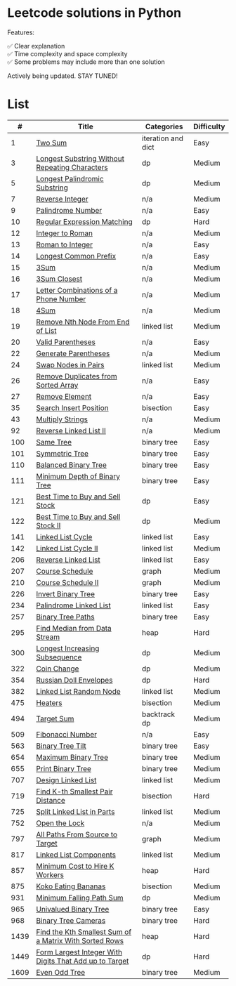 # Leetcode solutions in Python

Features:

✅ Clear explanation<br>
✅ Time complexity and space complexity<br>
✅ Some problems may include more than one solution

Actively being updated. STAY TUNED!

# List

| #    | Title                                                                        | Categories         | Difficulty |
| ---- | ---------------------------------------------------------------------------- | ------------------ | ---------- |
| 1    | [Two Sum](algorithms/0001.md)                                                | iteration and dict | Easy       |
| 3    | [Longest Substring Without Repeating Characters](algorithms/0003.md)         | dp                 | Medium     |
| 5    | [Longest Palindromic Substring](algorithms/0005.md)                          | dp                 | Medium     |
| 7    | [Reverse Integer](algorithms/0007.md)                                        | n/a                | Medium     |
| 9    | [Palindrome Number](algorithms/0009.md)                                      | n/a                | Easy       |
| 10   | [Regular Expression Matching](algorithms/0010.md)                            | dp                 | Hard       |
| 12   | [Integer to Roman](algorithms/0012.md)                                       | n/a                | Medium     |
| 13   | [Roman to Integer](algorithms/0013.md)                                       | n/a                | Easy       |
| 14   | [Longest Common Prefix](algorithms/0014.md)                                  | n/a                | Easy       |
| 15   | [3Sum](algorithms/0015.md)                                                   | n/a                | Medium     |
| 16   | [3Sum Closest](algorithms/0016.md)                                           | n/a                | Medium     |
| 17   | [Letter Combinations of a Phone Number](algorithms/0017.md)                  | n/a                | Medium     |
| 18   | [4Sum](algorithms/0018.md)                                                   | n/a                | Medium     |
| 19   | [Remove Nth Node From End of List](algorithms/0019.md)                       | linked list        | Medium     |
| 20   | [Valid Parentheses](algorithms/0020.md)                                      | n/a                | Easy       |
| 22   | [Generate Parentheses](algorithms/0022.md)                                   | n/a                | Medium     |
| 24   | [Swap Nodes in Pairs](algorithms/0024.md)                                    | linked list        | Medium     |
| 26   | [Remove Duplicates from Sorted Array](algorithms/0026.md)                    | n/a                | Easy       |
| 27   | [Remove Element](algorithms/0027.md)                                         | n/a                | Easy       |
| 35   | [Search Insert Position](algorithms/0035.md)                                 | bisection          | Easy       |
| 43   | [Multiply Strings](algorithms/0043.md)                                       | n/a                | Medium     |
| 92   | [Reverse Linked List II](algorithms/0092.md)                                 | n/a                | Medium     |
| 100  | [Same Tree](algorithms/0100.md)                                              | binary tree        | Easy       |
| 101  | [Symmetric Tree](algorithms/0101.md)                                         | binary tree        | Easy       |
| 110  | [Balanced Binary Tree](algorithms/0110.md)                                   | binary tree        | Easy       |
| 111  | [Minimum Depth of Binary Tree](algorithms/0111.md)                           | binary tree        | Easy       |
| 121  | [Best Time to Buy and Sell Stock](algorithms/0121.md)                        | dp                 | Easy       |
| 122  | [Best Time to Buy and Sell Stock II](algorithms/0122.md)                     | dp                 | Medium     |
| 141  | [Linked List Cycle](algorithms/0141.md)                                      | linked list        | Easy       |
| 142  | [Linked List Cycle II](algorithms/0142.md)                                   | linked list        | Medium     |
| 206  | [Reverse Linked List](algorithms/0206.md)                                    | linked list        | Easy       |
| 207  | [Course Schedule](algorithms/0207.md)                                        | graph              | Medium     |
| 210  | [Course Schedule II](algorithms/0210.md)                                     | graph              | Medium     |
| 226  | [Invert Binary Tree](algorithms/0226.md)                                     | binary tree        | Easy       |
| 234  | [Palindrome Linked List](algorithms/0234.md)                                 | linked list        | Easy       |
| 257  | [Binary Tree Paths](algorithms/0257.md)                                      | binary tree        | Easy       |
| 295  | [Find Median from Data Stream](algorithms/0295.md)                           | heap               | Hard       |
| 300  | [Longest Increasing Subsequence](algorithms/0300.md)                         | dp                 | Medium     |
| 322  | [Coin Change](algorithms/0322.md)                                            | dp                 | Medium     |
| 354  | [Russian Doll Envelopes](algorithms/0354.md)                                 | dp                 | Hard       |
| 382  | [Linked List Random Node](algorithms/0382.md)                                | linked list        | Medium     |
| 475  | [Heaters](algorithms/0475.md)                                                | bisection          | Medium     |
| 494  | [Target Sum](algorithms/0494.md)                                             | backtrack<br>dp    | Medium     |
| 509  | [Fibonacci Number](algorithms/0509.md)                                       | n/a                | Easy       |
| 563  | [Binary Tree Tilt](algorithms/0563.md)                                       | binary tree        | Easy       |
| 654  | [Maximum Binary Tree](algorithms/0654.md)                                    | binary tree        | Medium     |
| 655  | [Print Binary Tree](algorithms/0655.md)                                      | binary tree        | Medium     |
| 707  | [Design Linked List](algorithms/0707.md)                                     | linked list        | Medium     |
| 719  | [Find K-th Smallest Pair Distance](algorithms/0719.md)                       | bisection          | Hard       |
| 725  | [Split Linked List in Parts](algorithms/0725.md)                             | linked list        | Medium     |
| 752  | [Open the Lock](algorithms/0752.md)                                          | n/a                | Medium     |
| 797  | [All Paths From Source to Target](algorithms/0797.md)                        | graph              | Medium     |
| 817  | [Linked List Components](algorithms/0817.md)                                 | linked list        | Medium     |
| 857  | [Minimum Cost to Hire K Workers](algorithms/0857.md)                         | heap               | Hard       |
| 875  | [Koko Eating Bananas](algorithms/0875.md)                                    | bisection          | Medium     |
| 931  | [Minimum Falling Path Sum](algorithms/0931.md)                               | dp                 | Medium     |
| 965  | [Univalued Binary Tree](algorithms/0965.md)                                  | binary tree        | Easy       |
| 968  | [Binary Tree Cameras](algorithms/0968.md)                                    | binary tree        | Hard       |
| 1439 | [Find the Kth Smallest Sum of a Matrix With Sorted Rows](algorithms/1439.md) | heap               | Hard       |
| 1449 | [Form Largest Integer With Digits That Add up to Target](algorithms/1449.md) | dp                 | Hard       |
| 1609 | [Even Odd Tree](algorithms/1609.md)                                          | binary tree        | Medium     |
